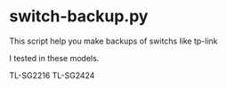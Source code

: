 # switch-backup.py

This script help you make backups of switchs like tp-link

I tested in these models. 

TL-SG2216
TL-SG2424
